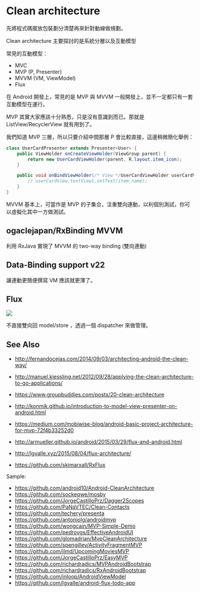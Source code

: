# Clean architecture

先將程式碼擺放包裝劃分清楚再來針對動線做規劃。

Clean architecture 主要探討的是系統分層以及互動模型

常見的互動模型：

* MVC
* MVP (P, Presenter)
* MVVM (VM, ViewModel)
* Flux

<!-- ![MVP](http://upload.wikimedia.org/wikipedia/commons/a/a0/MVC-Process.svg)

![MVVM](http://upload.wikimedia.org/wikipedia/commons/8/87/MVVMPattern.png)
-->

在 Android 開發上，常見的是 MVP 與 MVVM 一般開發上，並不一定都只有一套互動模型在運行。

MVP 其實大家應該十分熟悉，只是沒有意識到而已。那就是 ListView/RecyclerView 就有用到了。

我們知道 MVP 三層，所以只要介紹中間那層 P 會比較直接，這邊稍微簡化舉例：

```java
class UserCardPresenter extends Presenter<User> {
    public ViewHolder onCreateViewHolder(ViewGroup parent) {
        return new UserCardViewHolder(parent, R.layout.item_icon);
    }

    public void onBindViewHolder(/* View */UserCardViewHolder userCardView, /* Model */ User user) {
        // userCardView.textView1.setText(item.name);
    }
}
```

MVVM 基本上，可當作是 MVP 的子集合，注重雙向連動，以利個別測試，你可以虛擬化其中一方做測試。


## ogaclejapan/RxBinding MVVM

利用 RxJava 實現了 MVVM 的 two-way binding (雙向連動)

## Data-Binding support v22

讓連動更簡便撰寫 VM 應該就更薄了。

## Flux

![](https://facebook.github.io/flux/img/flux-simple-f8-diagram-with-client-action-1300w.png)

不直接雙向回 model/store ，透過一個 dispatcher 來做管理。

## See Also

* http://fernandocejas.com/2014/09/03/architecting-android-the-clean-way/
* http://manuel.kiessling.net/2012/09/28/applying-the-clean-architecture-to-go-applications/
* https://www.groupbuddies.com/posts/20-clean-architecture
* http://konmik.github.io/introduction-to-model-view-presenter-on-android.html
* https://medium.com/mobiwise-blog/android-basic-project-architecture-for-mvp-72f4b33252d0
* http://armueller.github.io/android/2015/03/29/flux-and-android.html
* http://lgvalle.xyz/2015/08/04/flux-architecture/

* https://github.com/skimarxall/RxFlux

Sample:

* https://github.com/android10/Android-CleanArchitecture
* https://github.com/sockeqwe/mosby
* https://github.com/JorgeCastilloPrz/Dagger2Scopes
* https://github.com/PaNaVTEC/Clean-Contacts
* https://github.com/techery/presenta
* https://github.com/antoniolg/androidmvp
* https://github.com/wongcain/MVP-Simple-Demo
* https://github.com/pedrovgs/EffectiveAndroidUI
* https://github.com/glomadrian/MvpCleanArchitecture
* https://github.com/spengilley/ActivityFragmentMVP
* https://github.com/jlmd/UpcomingMoviesMVP
* https://github.com/JorgeCastilloPrz/EasyMVP
* https://github.com/richardradics/MVPAndroidBootstrap
* https://github.com/richardradics/RxAndroidBootstrap
* https://github.com/inloop/AndroidViewModel
* https://github.com/lgvalle/android-flux-todo-app
